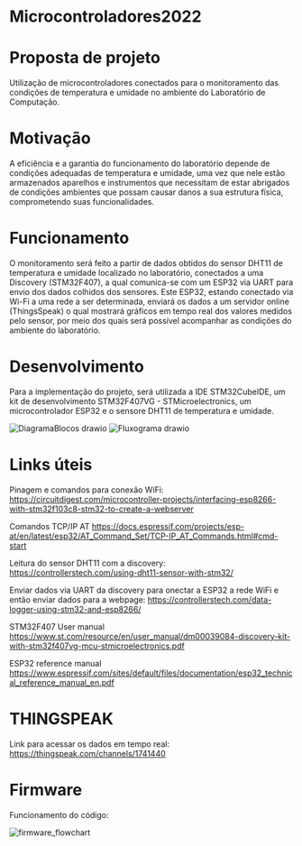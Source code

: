 # Microcontroladores2022
# **Proposta de projeto** 

Utilização de microcontroladores conectados para o monitoramento das condições de temperatura e umidade no ambiente do Laboratório de Computação.

# **Motivação** 

A eficiência e a garantia do funcionamento do laboratório depende de condições adequadas de temperatura e umidade, uma vez que nele estão armazenados aparelhos e instrumentos que necessitam de estar abrigados de condições ambientes que possam causar danos a sua estrutura física, comprometendo suas funcionalidades.

# **Funcionamento**

O monitoramento será feito a partir de dados obtidos do sensor DHT11 de temperatura e umidade localizado no laboratório, conectados a uma Discovery (STM32F407), a qual comunica-se com um ESP32 via UART para envio dos dados colhidos dos sensores. Este ESP32, estando conectado via Wi-Fi a uma rede a ser determinada, enviará os dados a um servidor online (ThingsSpeak) o qual mostrará gráficos em tempo real dos valores medidos pelo sensor, por meio dos quais será possível acompanhar as condições do ambiente do laboratório.

# **Desenvolvimento**

Para a implementação do projeto, será utilizada a IDE STM32CubeIDE, um kit de desenvolvimento STM32F407VG - STMicroelectronics, um microcontrolador ESP32 e o sensore DHT11 de temperatura e umidade.

![DiagramaBlocos drawio](https://user-images.githubusercontent.com/55112024/172491735-d11222b1-8d1b-40da-b331-bee443a3b8af.png)
![Fluxograma drawio](https://user-images.githubusercontent.com/55112024/169420860-c32dc24a-7b9b-49dc-b0a4-82e51b6c7ea0.png)

# **Links úteis**

Pinagem e comandos para conexão WiFi: https://circuitdigest.com/microcontroller-projects/interfacing-esp8266-with-stm32f103c8-stm32-to-create-a-webserver

Comandos TCP/IP AT https://docs.espressif.com/projects/esp-at/en/latest/esp32/AT_Command_Set/TCP-IP_AT_Commands.html#cmd-start

Leitura do sensor DHT11 com a discovery: https://controllerstech.com/using-dht11-sensor-with-stm32/

Enviar dados via UART da discovery para onectar a ESP32 a rede WiFi e então enviar dados para a webpage: https://controllerstech.com/data-logger-using-stm32-and-esp8266/

STM32F407 User manual https://www.st.com/resource/en/user_manual/dm00039084-discovery-kit-with-stm32f407vg-mcu-stmicroelectronics.pdf

ESP32 reference manual https://www.espressif.com/sites/default/files/documentation/esp32_technical_reference_manual_en.pdf

# **THINGSPEAK**

Link para acessar os dados em tempo real: https://thingspeak.com/channels/1741440

# **Firmware**
Funcionamento do código: 

![firmware_flowchart](https://user-images.githubusercontent.com/55112024/172197054-da6009d7-7fe3-42da-a778-df8585bba426.png)


